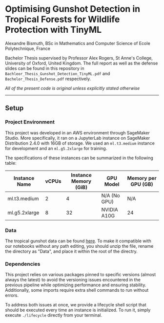 # Optimising Gunshot Detection in Tropical Forests for Wildlife Protection with TinyML
Alexandre Bismuth, BSc in Mathematics and Computer Science of Ecole Polytechnique, France

Bachelor Thesis supervised by Professor Alex Rogers, St Anne's College, University of Oxford, United Kingdom. The full report as well as the defense slides can be found in this repository in `Bachleor_Thesis_Gunshot_Detection_TinyML.pdf` and `Bachelor_Thesis_Defense.pdf` respectively.

*All of the present code is original unless explicitly stated otherwise*

---
## Setup 

### Project Environment

This project was developed in an AWS environment through SageMaker Studio. More specifically, it ran on a JupyterLab instance on SageMaker Distribution 2.4.0 with 16GB of storage. We used an `ml.t3.medium` instance for development and an `ml.g5.2xlarge` for training. 

The specifications of these instances can be summarized in the following table: 

| Instance Name  | vCPUs | Instance Memory (GiB) | GPU Model    | Memory per GPU (GB) |
|----------------|-------|-----------------------|--------------|---------------------|
| ml.t3.medium   | 2     | 4                     | N/A (No GPU) | N/A                 |
| ml.g5.2xlarge  | 8     | 32                    | NVIDIA A10G  | 24                  |

### Data

The tropical gunshot data can be found [here](https://data.mendeley.com/datasets/x48cwz364j/3). To make it compatible with our notebooks without any path editing, you should unzip the file, rename the directory as "Data", and place it within the root of the directry.

### Dependencies

This project relies on various packages pinned to specific versions (almost always the latest) to avoid the versioning issues encountered in the previous pipeline while optimizing performance and ensuring stability. Additionally, some imports require extra shell commands to run without errors. 

To address both issues at once, we provide a lifecycle shell script that should be executed every time an instance is initialized. To run it, simply execute `./lifecycle` directly from your terminal.
